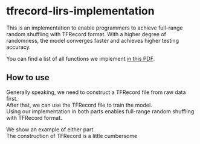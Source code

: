 # tfrecord-lirs-implementation
This is an implementation to enable programmers to achieve full-range random shuffling with TFRecord format.
With a higher degree of randomness, the model converges faster and achieves higher testing accuracy.

You can find a list of all functions we implement [in this PDF](https://github.com/winiel559/tfrecord-lirs-implementation/blob/main/tfrecord-lirs-implementation.pdf).

## How to use
Generally speaking, we need to construct a TFRecord file from raw data first.   
After that, we can use the TFRecord file to train the model.  
Using our implementation in both parts enables full-range random shuffling with TFRecord format.  
  
We show an example of either part.  
The construction of TFRecord is a little cumbersome

